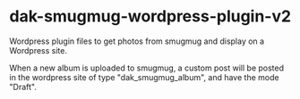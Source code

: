 dak-smugmug-wordpress-plugin-v2
===============================

Wordpress plugin files to get photos from smugmug and display on a Wordpress site.

When a new album is uploaded to smugmug, a custom post will be posted in the wordpress site of type
 "dak_smugmug_album", and have the mode "Draft".



